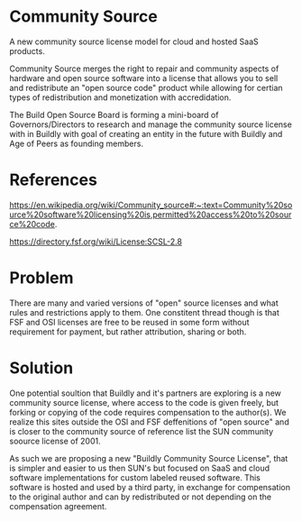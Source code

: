 # Community Source
A new community source license model for cloud and hosted SaaS products.  

Community Source merges the right to repair and community aspects of hardware and open source software into a license that allows you to sell and redistribute an "open source code" product while allowing for certian types of redistribution and monetization with accredidation.  

The Build Open Source Board is forming a mini-board of Governors/Directors to research and manage the community source license with in Buildly with goal of creating an entity in the future with Buildly and Age of Peers as founding members.

# References
https://en.wikipedia.org/wiki/Community_source#:~:text=Community%20source%20software%20licensing%20is,permitted%20access%20to%20source%20code.

https://directory.fsf.org/wiki/License:SCSL-2.8

# Problem
There are many and varied versions of "open" source licenses and what rules and restrictions apply to them.  One constitent thread though is that FSF and OSI licenses are free to be reused in some form without requirement for payment, but rather attribution, sharing or both.


# Solution
One potential soultion that Buildly and it's partners are exploring is a new community source license, where access to the code is given freely, but forking or copying of the code requires compensation to the author(s).  We realize this sites outside the OSI and FSF deffenitions of "open source" and is closer to the community source of reference list the SUN community soource license of 2001.  

As such we are proposing a new "Buildly Community Source License", that is simpler and easier to us then SUN's but focused on SaaS and cloud software implementations for custom labeled reused software.  This software is hosted and used by a third party, in exchange for compensation to the original author and can by redistributed or not depending on the compensation agreement.
